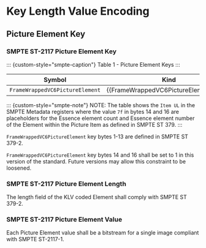 # Key Length Value Encoding

## Picture Element Key

### SMPTE ST-2117 Picture Element Key

::: {custom-style="smpte-caption"}
Table 1 - Picture Element Keys
:::

| Symbol                          | Kind                                   | Item UL                              |
|---------------------------------|----------------------------------------|--------------------------------------|
| `FrameWrappedVC6PictureElement` | {{FrameWrappedVC6PictureElement.Kind}} | {{FrameWrappedVC6PictureElement.UL}} |

::: {custom-style="smpte-note"}
NOTE: The table shows the `Item UL` in the SMPTE Metadata registers where the
value `7f` in bytes 14 and 16 are placeholders for the Essence element count
and Essence element number of the Element within the Picture Item as defined in
SMPTE ST 379.
:::

`FrameWrappedVC6PictureElement` key bytes 1-13 are defined in SMPTE ST 379-2.

`FrameWrappedVC6PictureElement` key bytes 14 and 16 shall be set to 1 in this
version of the standard. Future versions may allow this constraint to be
loosened.

### SMPTE ST-2117 Picture Element Length

The length field of the KLV coded Element shall comply with SMPTE ST 379-2.

### SMPTE ST-2117 Picture Element Value

Each Picture Element value shall be a bitstream for a single image compliant
with SMPTE ST-2117-1.
